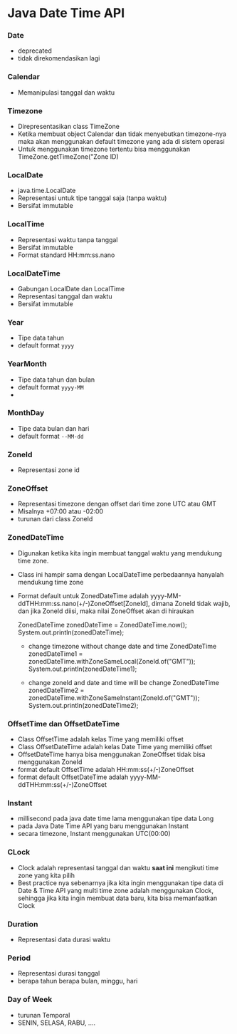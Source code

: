 # Java Date Time API

### Date
- deprecated
- tidak direkomendasikan lagi


### Calendar
- Memanipulasi tanggal dan waktu

### Timezone
- Direpresentasikan class TimeZone
- Ketika membuat object Calendar dan tidak menyebutkan timezone-nya maka akan menggunakan default timezone yang ada di sistem operasi
- Untuk menggunakan timezone tertentu bisa menggunakan TimeZone.getTimeZone("Zone ID)

### LocalDate
- java.time.LocalDate
- Representasi untuk tipe tanggal saja (tanpa waktu)
- Bersifat immutable

### LocalTime
- Representasi waktu tanpa tanggal
- Bersifat immutable
- Format standard HH:mm:ss.nano

### LocalDateTime
- Gabungan LocalDate dan LocalTime
- Representasi tanggal dan waktu
- Bersifat immutable


### Year
- Tipe data tahun
- default format `yyyy`

### YearMonth
- Tipe data tahun dan bulan
- default format `yyyy-MM`
- 
### MonthDay
- Tipe data  bulan dan hari
- default format `--MM-dd`

### ZoneId
- Representasi zone id


### ZoneOffset
- Representasi timezone dengan offset dari time zone UTC atau GMT
- Misalnya +07:00 atau -02:00
- turunan dari class ZoneId



### ZonedDateTime
- Digunakan ketika kita ingin membuat tanggal waktu yang mendukung time zone.
- Class ini hampir sama dengan LocalDateTime perbedaannya hanyalah mendukung time zone
- Format default untuk ZonedDateTime adalah yyyy-MM-ddTHH:mm:ss.nano(+/-)ZoneOffset[ZoneId], dimana ZoneId tidak wajib, dan jika ZoneId diisi, maka nilai ZoneOffset akan di hiraukan
              
   
    ZonedDateTime zonedDateTime = ZonedDateTime.now();
    System.out.println(zonedDateTime);

     - change timezone without change date and time
    ZonedDateTime zonedDateTime1 = zonedDateTime.withZoneSameLocal(ZoneId.of("GMT"));
    System.out.println(zonedDateTime1);
    
    - change zoneId and date and time will be change
    ZonedDateTime zonedDateTime2 = zonedDateTime.withZoneSameInstant(ZoneId.of("GMT"));
    System.out.println(zonedDateTime2);

### OffsetTime dan OffsetDateTime
- Class OffsetTime adalah kelas Time yang memiliki offset
- Class OffsetDateTime adalah kelas Date Time yang memiliki offset
- OffsetDateTime hanya bisa menggunakan ZoneOffset tidak bisa menggunakan ZoneId
- format default OffsetTime adalah HH:mm:ss(+/-)ZoneOffset
- format default OffsetDateTime adalah yyyy-MM-ddTHH:mm:ss(+/-)ZoneOffset

### Instant
- millisecond pada java date time lama menggunakan tipe data Long
- pada Java Date Time API yang baru menggunakan Instant
- secara timezone, Instant menggunakan UTC(00:00)


### CLock
- Clock adalah representasi tanggal dan waktu **saat ini** mengikuti time zone yang kita pilih
- Best practice nya sebenarnya jika kita ingin menggunakan tipe data di Date & Time API yang multi time zone adalah menggunakan Clock, sehingga jika kita ingin membuat data baru, kita bisa memanfaatkan Clock


### Duration
- Representasi data durasi waktu

### Period
- Representasi durasi tanggal
- berapa tahun berapa bulan, minggu, hari


### Day of Week
- turunan Temporal
- SENIN, SELASA, RABU, ....
